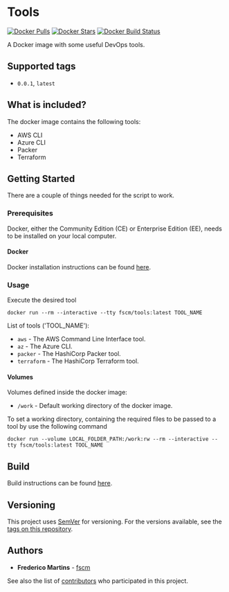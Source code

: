 # Tools

[![Docker Pulls](https://img.shields.io/docker/pulls/fscm/tools.svg?color=black&logo=docker&logoColor=white&style=flat-square)](https://hub.docker.com/r/fscm/tools)
[![Docker Stars](https://img.shields.io/docker/stars/fscm/tools.svg?color=black&logo=docker&logoColor=white&style=flat-square)](https://hub.docker.com/r/fscm/tools)
[![Docker Build Status](https://img.shields.io/docker/cloud/build/fscm/tools.svg?color=black&logo=docker&logoColor=white&style=flat-square)](https://hub.docker.com/r/fscm/tools)

A Docker image with some useful DevOps tools.

## Supported tags

- `0.0.1`, `latest`

## What is included?

The docker image contains the following tools:

- AWS CLI
- Azure CLI
- Packer
- Terraform

## Getting Started

There are a couple of things needed for the script to work.

### Prerequisites

Docker, either the Community Edition (CE) or Enterprise Edition (EE), needs to
be installed on your local computer.

#### Docker

Docker installation instructions can be found
[here](https://docs.docker.com/install/).

### Usage

Execute the desired tool

```
docker run --rm --interactive --tty fscm/tools:latest TOOL_NAME
```

List of tools ('TOOL_NAME'):
* `aws` - The AWS Command Line Interface tool.
* `az` - The Azure CLI.
* `packer` - The HashiCorp Packer tool.
* `terraform` - The HashiCorp Terraform tool.


#### Volumes

Volumes defined inside the docker image:

* `/work` - Default working directory of the docker image.

To set a working directory, containing the required files to be passed to a
tool by use the following command

```
docker run --volume LOCAL_FOLDER_PATH:/work:rw --rm --interactive --tty fscm/tools:latest TOOL_NAME
```

## Build

Build instructions can be found
[here](https://github.com/fscm/docker-tools/README.build.md).

## Versioning

This project uses [SemVer](http://semver.org/) for versioning. For the versions
available, see the [tags on this repository](https://github.com/fscm/docker-tools/tags).

## Authors

* **Frederico Martins** - [fscm](https://github.com/fscm)

See also the list of [contributors](https://github.com/fscm/docker-tools/contributors)
who participated in this project.
